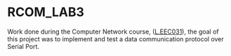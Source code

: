 # RCOM_LAB3

Work done during the Computer Network course, ([L.EEC031](https://sigarra.up.pt/feup/pt/ucurr_geral.ficha_uc_view?pv_ocorrencia_id=499493)), the goal of this project was to implement and test a data communication protocol over Serial Port.

